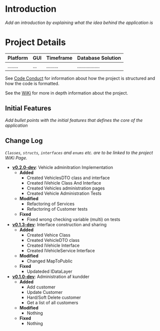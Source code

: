# Introduction
_Add an introduction by explaining what the idea behind the application is_

# Project Details
| Platform | GUI | Timeframe | Database Solution |
|----------|-----|-----------|-------------------|
| ........ | ... | ......... | ................. |

See [Code Conduct](https://docs.google.com/document/d/15DX5YKh5bYon3NmGFRUKvHg5TxQEBc65DwrTMnaDafE/edit?usp=sharing) for information about how the project is structured and how the code is formatted.

See the [WiKi](./WikiPages/Front.md) for more in depth information about the project.

## Initial Features
_Add bullet points with the initial features that defines the core of the application_

## Change Log
_`Classes`, `structs`, `interfaces` and `enums` etc. are to be linked to the project WiKi Page._

 - **[v0.2.0-dev](https://github.com/ZhakalenDk/FourWheels/releases/tag/v0.2.0-Dev)**: Vehicle adminitration Implementation
   - **Added**
     - Created VehiclesDTO class and interface
     - Created IVehicle Class And Interface
     - Created Vehicles administration pages
     - Created Vehicle Administration Tests
   - **Modified**
     - Refactoring of Services
     - Refactoring of Customer tests
   - **Fixed**
     - Fixed wrong checking variable (multi) on tests
 - **[v0.1.3-dev](https://github.com/ZhakalenDk/FourWheels/releases/tag/v0.1.2-Dev)**: Interface construction and sharing
   - **Added**
     - Created Vehice Class
     - Created VehicleDTO class
     - Created IVehicle Interface
     - Created IVehicleService Interface
   - **Modified**
     - Changed MapToPublic
   - **Fixed**
     - Updateded IDataLayer
 - **[v0.1.0-dev](https://github.com/ZhakalenDk/FourWheels/releases/tag/v0.1.0-Dev)**: Administration af kundder
   - **Added**
     - Add customer
     - Update Customer
     - Hard/Soft Delete customer
     - Get a list of all customers
   - **Modified**
     - Nothing
   - **Fixed**
     - Nothing
